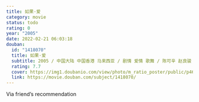 ```yaml
---
title: 如果·爱
category: movie
status: todo
rating: 0
year: "2005"
date: 2022-02-21 06:03:18
douban:
  id: "1418070"
  title: 如果·爱
  subtitle: 2005 / 中国大陆 中国香港 马来西亚 / 剧情 爱情 歌舞 / 陈可辛 赵良骏 / 金城武 周迅
  rating: 7.7
  cover: https://img1.doubanio.com/view/photo/m_ratio_poster/public/p461379838.jpg
  link: https://movie.douban.com/subject/1418070/
---
```


Via friend’s recommendation 
